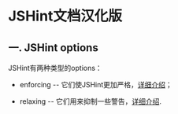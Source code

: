 JSHint文档汉化版
=================

## 一. JSHint options

JSHint有两种类型的options：

  * enforcing -- 它们使JSHint更加严格，[详细介绍](enforcing_options.md)；

  * relaxing -- 它们用来抑制一些警告，[详细介绍](relaxing_options.md).

